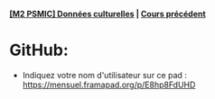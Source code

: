 **[[M2 PSMIC] Données culturelles](README.md) | [Cours précédent](cours-3.md)**

# GitHub:
- Indiquez votre nom d'utilisateur sur ce pad : https://mensuel.framapad.org/p/E8hp8FdUHD

